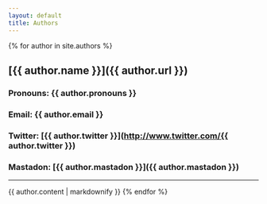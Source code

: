 ```yaml
---
layout: default
title: Authors
---
```


{% for author in site.authors %}
## [{{ author.name }}]({{ author.url }})
### Pronouns: {{ author.pronouns }}
### Email: {{ author.email }}
### Twitter: [{{ author.twitter }}](http://www.twitter.com/{{ author.twitter }})
### Mastadon: [{{ author.mastadon }}]({{ author.mastadon }})
<hr>
{{ author.content | markdownify }}
{% endfor %}